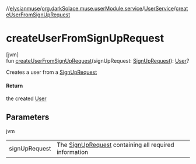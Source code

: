 //[elysianmuse](../../../index.md)/[org.darkSolace.muse.userModule.service](../index.md)/[UserService](index.md)/[createUserFromSignUpRequest](create-user-from-sign-up-request.md)

# createUserFromSignUpRequest

[jvm]\
fun [createUserFromSignUpRequest](create-user-from-sign-up-request.md)(signUpRequest: [SignUpRequest](../../org.darkSolace.muse.securityModule.model/-sign-up-request/index.md)): [User](../../org.darkSolace.muse.userModule.model/-user/index.md)?

Creates a user from a [SignUpRequest](../../org.darkSolace.muse.securityModule.model/-sign-up-request/index.md)

#### Return

the created [User](../../org.darkSolace.muse.userModule.model/-user/index.md)

## Parameters

jvm

| | |
|---|---|
| signUpRequest | The [SignUpRequest](../../org.darkSolace.muse.securityModule.model/-sign-up-request/index.md) containing all required information |
